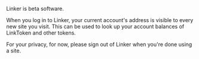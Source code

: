Linker is beta software.

When you log in to Linker, your current account's address is visible to every new site you visit. This can be used to look up your account balances of LinkToken and other tokens.

For your privacy, for now, please sign out of Linker when you're done using a site.